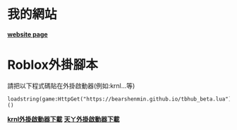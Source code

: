 # 我的網站
**[website page](https://bearshenmin.github.io/)**

# Roblox外掛腳本
請把以下程式碼貼在外掛啟動器(例如:krnl...等)
```
loadstring(game:HttpGet("https://bearshenmin.github.io/tbhub_beta.lua"))()
```
**[krnl外掛啟動器下載](https://krnl.place/)**
**[天ㄚ外掛啟動器下載](https://www.youtube.com/watch?v=pZ2W26mehj4&ab_channel=%E5%A4%A9%E3%84%9A)**
